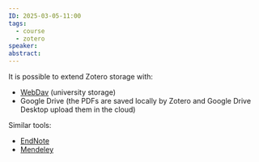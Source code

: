 ```yaml
---
ID: 2025-03-05-11:00
tags:
  - course
  - zotero
speaker: 
abstract:
---
```

It is possible to extend Zotero storage with:
- [WebDav](https://en.wikipedia.org/wiki/WebDAV) (university storage)
- Google Drive (the PDFs are saved locally by Zotero and Google Drive Desktop upload them in the cloud)

Similar tools:
- [EndNote](https://endnote.com/?srsltid=AfmBOoo5RNxB7HD6oFUNWfW2VFhq_YCpz74WijvqseQ2oD0U686GuLGR)
- [Mendeley](https://www.mendeley.com/)
